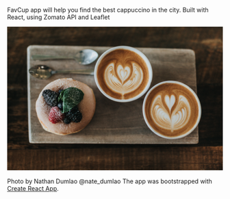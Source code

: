 FavCup app will help you find the best cappuccino in the city. Built with React, using Zomato API and Leaflet

![profile](https://github.com/OksanaSam/favcup/blob/master/nathan-dumlao-gOn7dKcCWKg-unsplash.jpg)


Photo by Nathan Dumlao @nate_dumlao
The app was bootstrapped with [Create React App](https://github.com/facebook/create-react-app).
